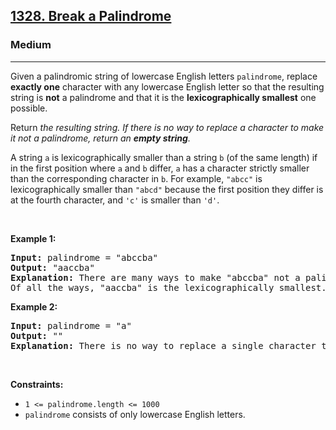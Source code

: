 <h2><a href="https://leetcode.com/problems/break-a-palindrome/">1328. Break a Palindrome</a></h2><h3>Medium</h3><hr><div style="user-select: auto;"><p style="user-select: auto;">Given a palindromic string of lowercase English letters <code style="user-select: auto;">palindrome</code>, replace <strong style="user-select: auto;">exactly one</strong> character with any lowercase English letter so that the resulting string is <strong style="user-select: auto;">not</strong> a palindrome and that it is the <strong style="user-select: auto;">lexicographically smallest</strong> one possible.</p>

<p style="user-select: auto;">Return <em style="user-select: auto;">the resulting string. If there is no way to replace a character to make it not a palindrome, return an <strong style="user-select: auto;">empty string</strong>.</em></p>

<p style="user-select: auto;">A string <code style="user-select: auto;">a</code> is lexicographically smaller than a string <code style="user-select: auto;">b</code> (of the same length) if in the first position where <code style="user-select: auto;">a</code> and <code style="user-select: auto;">b</code> differ, <code style="user-select: auto;">a</code> has a character strictly smaller than the corresponding character in <code style="user-select: auto;">b</code>. For example, <code style="user-select: auto;">"abcc"</code> is lexicographically smaller than <code style="user-select: auto;">"abcd"</code> because the first position they differ is at the fourth character, and <code style="user-select: auto;">'c'</code> is smaller than <code style="user-select: auto;">'d'</code>.</p>

<p style="user-select: auto;">&nbsp;</p>
<p style="user-select: auto;"><strong style="user-select: auto;">Example 1:</strong></p>

<pre style="user-select: auto;"><strong style="user-select: auto;">Input:</strong> palindrome = "abccba"
<strong style="user-select: auto;">Output:</strong> "aaccba"
<strong style="user-select: auto;">Explanation:</strong> There are many ways to make "abccba" not a palindrome, such as "<u style="user-select: auto;">z</u>bccba", "a<u style="user-select: auto;">a</u>ccba", and "ab<u style="user-select: auto;">a</u>cba".
Of all the ways, "aaccba" is the lexicographically smallest.
</pre>

<p style="user-select: auto;"><strong style="user-select: auto;">Example 2:</strong></p>

<pre style="user-select: auto;"><strong style="user-select: auto;">Input:</strong> palindrome = "a"
<strong style="user-select: auto;">Output:</strong> ""
<strong style="user-select: auto;">Explanation:</strong> There is no way to replace a single character to make "a" not a palindrome, so return an empty string.
</pre>

<p style="user-select: auto;">&nbsp;</p>
<p style="user-select: auto;"><strong style="user-select: auto;">Constraints:</strong></p>

<ul style="user-select: auto;">
	<li style="user-select: auto;"><code style="user-select: auto;">1 &lt;= palindrome.length &lt;= 1000</code></li>
	<li style="user-select: auto;"><code style="user-select: auto;">palindrome</code> consists of only lowercase English letters.</li>
</ul>
</div>